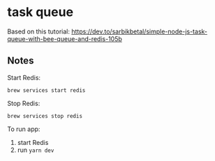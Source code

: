 # task queue

Based on this tutorial: https://dev.to/sarbikbetal/simple-node-js-task-queue-with-bee-queue-and-redis-105b

## Notes

Start Redis:

```shell
brew services start redis
```

Stop Redis:

```shell
brew services stop redis
```

To run app:

1. start Redis
2. run `yarn dev`
